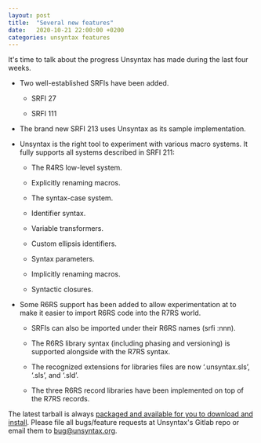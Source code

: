 ```yaml
---
layout: post
title:  "Several new features"
date:   2020-10-21 22:00:00 +0200
categories: unsyntax features
---
```

It's time to talk about the progress Unsyntax has made during the last
four weeks.

* Two well-established SRFIs have been added.

  * SRFI 27

  * SRFI 111

* The brand new SRFI 213 uses Unsyntax as its sample implementation.

* Unsyntax is the right tool to experiment with various macro systems.
  It fully supports all systems described in SRFI 211:

  * The R4RS low-level system.

  * Explicitly renaming macros.

  * The syntax-case system.

  * Identifier syntax.

  * Variable transformers.

  * Custom ellipsis identifiers.

  * Syntax parameters.

  * Implicitly renaming macros.

  * Syntactic closures.

* Some R6RS support has been added to allow experimentation at to make
  it easier to import R6RS code into the R7RS world.

  * SRFIs can also be imported under their R6RS names (srfi :nnn).

  * The R6RS library syntax (including phasing and versioning) is
    supported alongside with the R7RS syntax.

  * The recognized extensions for libraries files are now
    ‘.unsyntax.sls’, ‘.sls’, and ‘.sld’.

  * The three R6RS record libraries have been implemented on top of
    the R7RS records.

The latest tarball is always [packaged and available for you to
download and install][unsyntax-tb].  Please file all bugs/feature
requests at Unsyntax's Gitlab repo or email them to
[bug@unsyntax.org][unsyntax-bug].

[unsyntax-tb]: https://gitlab.com/nieper/unsyntax/-/jobs/artifacts/master/raw/build/unsyntax-latest.tar.gz?job=build-distcheck
[unsyntax-bug]: mailto:bug@unsyntax.org
